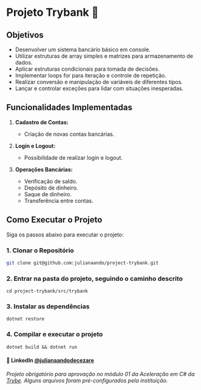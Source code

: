 # Projeto Trybank 💼

## Objetivos

- Desenvolver um sistema bancário básico em console.
- Utilizar estruturas de array simples e matrizes para armazenamento de dados.
- Aplicar estruturas condicionais para tomada de decisões.
- Implementar loops for para iteração e controle de repetição.
- Realizar conversão e manipulação de variáveis de diferentes tipos.
- Lançar e controlar exceções para lidar com situações inesperadas.

## Funcionalidades Implementadas

1. **Cadastro de Contas:**
   - Criação de novas contas bancárias.

2. **Login e Logout:**
   - Possibilidade de realizar login e logout.

3. **Operações Bancárias:**
   - Verificação de saldo.
   - Depósito de dinheiro.
   - Saque de dinheiro.
   - Transferência entre contas.

## Como Executar o Projeto

Siga os passos abaixo para executar o projeto:

### 1. Clonar o Repositório

```bash
git clone git@github.com:julianaando/project-trybank.git
```
### 2. Entrar na pasta do projeto, seguindo o caminho descrito
```
cd project-trybank/src/trybank
```
### 3. Instalar as dependências
```
dotnet restore
```
### 4. Compilar e executar o projeto
```
dotnet build && dotnet run
```
#### 🔗 LinkedIn [@julianaandodecezare](https://www.linkedin.com/in/julianaandodecezare/)

*Projeto obrigatório para aprovação no módulo 01 da Aceleração em C# da [Trybe](https://betrybe.com). Alguns arquivos foram pré-configurados pela instituição.*
